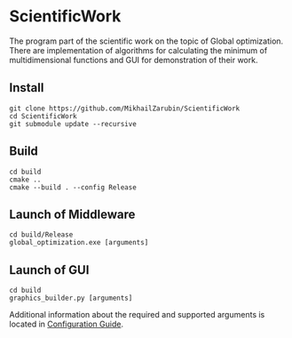 # ScientificWork
The program part of the scientific work on the topic of Global optimization.
There are implementation of algorithms for calculating the minimum of multidimensional functions and GUI for demonstration of their work.

## Install
```
git clone https://github.com/MikhailZarubin/ScientificWork
cd ScientificWork
git submodule update --recursive
```

## Build
```
cd build
cmake ..
cmake --build . --config Release
```

## Launch of Middleware
```
cd build/Release
global_optimization.exe [arguments]
```

## Launch of GUI
```
cd build
graphics_builder.py [arguments]
```

Additional information about the required and supported arguments is located in [Configuration Guide](https://github.com/MikhailZarubin/ScientificWork/tree/dev/docs/Configuration_Guide.md).